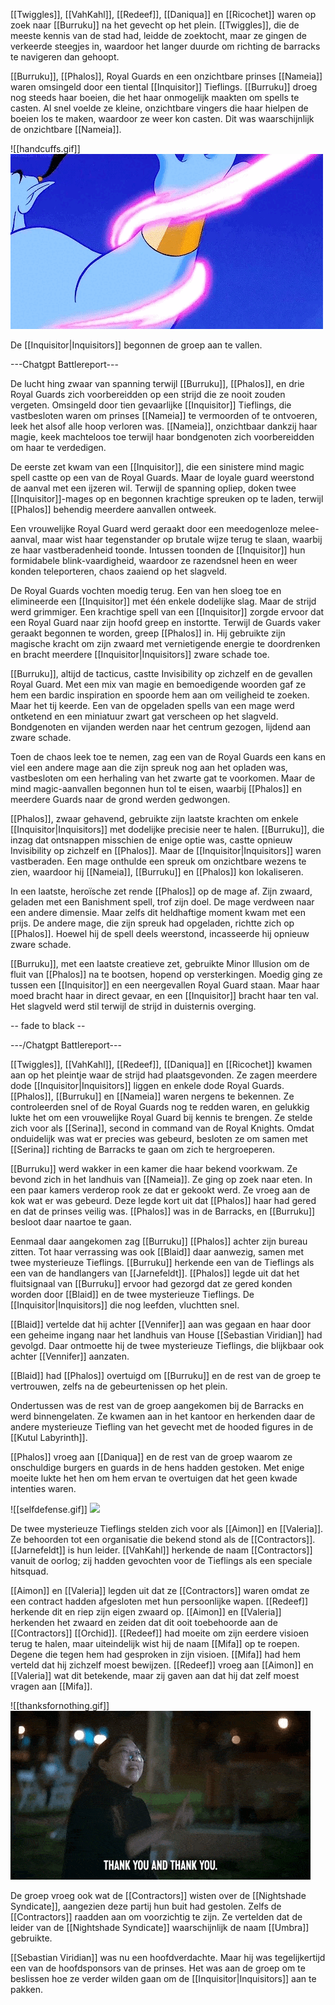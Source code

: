[[Twiggles]], [[VahKahl]], [[Redeef]], [[Daniqua]] en [[Ricochet]] waren op zoek naar [[Burruku]] na het gevecht op het plein. [[Twiggles]], die de meeste kennis van de stad had, leidde de zoektocht, maar ze gingen de verkeerde steegjes in, waardoor het langer duurde om richting de barracks te navigeren dan gehoopt.

[[Burruku]], [[Phalos]], Royal Guards en een onzichtbare prinses [[Nameia]] waren omsingeld door een tiental [[Inquisitor]] Tieflings. [[Burruku]] droeg nog steeds haar boeien, die het haar onmogelijk maakten om spells te casten. Al snel voelde ze kleine, onzichtbare vingers die haar hielpen de boeien los te maken, waardoor ze weer kon casten. Dit was waarschijnlijk de onzichtbare [[Nameia]].

![[handcuffs.gif]]
<img src="/assets/handcuffs.gif"/>

De [[Inquisitor|Inquisitors]] begonnen de groep aan te vallen.

---Chatgpt Battlereport---

De lucht hing zwaar van spanning terwijl [[Burruku]], [[Phalos]], en drie Royal Guards zich voorbereidden op een strijd die ze nooit zouden vergeten. Omsingeld door tien gevaarlijke [[Inquisitor]] Tieflings, die vastbesloten waren om prinses [[Nameia]] te vermoorden of te ontvoeren, leek het alsof alle hoop verloren was. [[Nameia]], onzichtbaar dankzij haar magie, keek machteloos toe terwijl haar bondgenoten zich voorbereidden om haar te verdedigen.

De eerste zet kwam van een [[Inquisitor]], die een sinistere mind magic spell castte op een van de Royal Guards. Maar de loyale guard weerstond de aanval met een ijzeren wil. Terwijl de spanning opliep, doken twee [[Inquisitor]]-mages op en begonnen krachtige spreuken op te laden, terwijl [[Phalos]] behendig meerdere aanvallen ontweek.

Een vrouwelijke Royal Guard werd geraakt door een meedogenloze melee-aanval, maar wist haar tegenstander op brutale wijze terug te slaan, waarbij ze haar vastberadenheid toonde. Intussen toonden de [[Inquisitor]] hun formidabele blink-vaardigheid, waardoor ze razendsnel heen en weer konden teleporteren, chaos zaaiend op het slagveld.

De Royal Guards vochten moedig terug. Een van hen sloeg toe en elimineerde een [[Inquisitor]] met één enkele dodelijke slag. Maar de strijd werd grimmiger. Een krachtige spell van een [[Inquisitor]] zorgde ervoor dat een Royal Guard naar zijn hoofd greep en instortte. Terwijl de Guards vaker geraakt begonnen te worden, greep [[Phalos]] in. Hij gebruikte zijn magische kracht om zijn zwaard met vernietigende energie te doordrenken en bracht meerdere [[Inquisitor|Inquisitors]] zware schade toe.

[[Burruku]], altijd de tacticus, castte Invisibility op zichzelf en de gevallen Royal Guard. Met een mix van magie en bemoedigende woorden gaf ze hem een bardic inspiration en spoorde hem aan om veiligheid te zoeken. Maar het tij keerde. Een van de opgeladen spells van een mage werd ontketend en een miniatuur zwart gat verscheen op het slagveld. Bondgenoten en vijanden werden naar het centrum gezogen, lijdend aan zware schade.

Toen de chaos leek toe te nemen, zag een van de Royal Guards een kans en viel een andere mage aan die zijn spreuk nog aan het opladen was, vastbesloten om een herhaling van het zwarte gat te voorkomen. Maar de mind magic-aanvallen begonnen hun tol te eisen, waarbij [[Phalos]] en meerdere Guards naar de grond werden gedwongen.

[[Phalos]], zwaar gehavend, gebruikte zijn laatste krachten om enkele [[Inquisitor|Inquisitors]] met dodelijke precisie neer te halen. [[Burruku]], die inzag dat ontsnappen misschien de enige optie was, castte opnieuw Invisibility op zichzelf en [[Phalos]]. Maar de [[Inquisitor|Inquisitors]] waren vastberaden. Een mage onthulde een spreuk om onzichtbare wezens te zien, waardoor hij [[Nameia]], [[Burruku]] en [[Phalos]] kon lokaliseren.

In een laatste, heroïsche zet rende [[Phalos]] op de mage af. Zijn zwaard, geladen met een Banishment spell, trof zijn doel. De mage verdween naar een andere dimensie. Maar zelfs dit heldhaftige moment kwam met een prijs. De andere mage, die zijn spreuk had opgeladen, richtte zich op [[Phalos]]. Hoewel hij de spell deels weerstond, incasseerde hij opnieuw zware schade.

[[Burruku]], met een laatste creatieve zet, gebruikte Minor Illusion om de fluit van [[Phalos]] na te bootsen, hopend op versterkingen. Moedig ging ze tussen een [[Inquisitor]] en een neergevallen Royal Guard staan. Maar haar moed bracht haar in direct gevaar, en een [[Inquisitor]] bracht haar ten val. Het slagveld werd stil terwijl de strijd in duisternis overging.

-- fade to black --

---/Chatgpt Battlereport---

[[Twiggles]], [[VahKahl]], [[Redeef]], [[Daniqua]] en [[Ricochet]] kwamen aan op het pleintje waar de strijd had plaatsgevonden. Ze zagen meerdere dode [[Inquisitor|Inquisitors]] liggen en enkele dode Royal Guards. [[Phalos]], [[Burruku]] en [[Nameia]] waren nergens te bekennen. Ze controleerden snel of de Royal Guards nog te redden waren, en gelukkig lukte het om een vrouwelijke Royal Guard bij kennis te brengen. Ze stelde zich voor als [[Serina]], second in command van de Royal Knights. Omdat onduidelijk was wat er precies was gebeurd, besloten ze om samen met [[Serina]] richting de Barracks te gaan om zich te hergroeperen.

[[Burruku]] werd wakker in een kamer die haar bekend voorkwam. Ze bevond zich in het landhuis van [[Nameia]]. Ze ging op zoek naar eten. In een paar kamers verderop rook ze dat er gekookt werd. Ze vroeg aan de kok wat er was gebeurd. Deze legde kort uit dat [[Phalos]] haar had gered en dat de prinses veilig was. [[Phalos]] was in de Barracks, en [[Burruku]] besloot daar naartoe te gaan.

Eenmaal daar aangekomen zag [[Burruku]] [[Phalos]] achter zijn bureau zitten. Tot haar verrassing was ook [[Blaid]] daar aanwezig, samen met twee mysterieuze Tieflings. [[Burruku]] herkende een van de Tieflings als een van de handlangers van [[Jarnefeldt]]. [[Phalos]] legde uit dat het fluitsignaal van [[Burruku]] ervoor had gezorgd dat ze gered konden worden door [[Blaid]] en de twee mysterieuze Tieflings. De [[Inquisitor|Inquisitors]] die nog leefden, vluchtten snel.

[[Blaid]] vertelde dat hij achter [[Vennifer]] aan was gegaan en haar door een geheime ingang naar het landhuis van House [[Sebastian Viridian]] had gevolgd. Daar ontmoette hij de twee mysterieuze Tieflings, die blijkbaar ook achter [[Vennifer]] aanzaten.

[[Blaid]] had [[Phalos]] overtuigd om [[Burruku]] en de rest van de groep te vertrouwen, zelfs na de gebeurtenissen op het plein.

Ondertussen was de rest van de groep aangekomen bij de Barracks en werd binnengelaten. Ze kwamen aan in het kantoor en herkenden daar de andere mysterieuze Tiefling van het gevecht met de hooded figures in de [[Kutul Labyrinth]].

[[Phalos]] vroeg aan [[Daniqua]] en de rest van de groep waarom ze onschuldige burgers en guards in de hens hadden gestoken. Met enige moeite lukte het hen om hem ervan te overtuigen dat het geen kwade intenties waren.

![[selfdefense.gif]]
<img src="/assets/selfdefense.gif"/>

De twee mysterieuze Tieflings stelden zich voor als [[Aimon]] en [[Valeria]]. Ze behoorden tot een organisatie die bekend stond als de [[Contractors]]. [[Jarnefeldt]] is hun leider. [[VahKahl]] herkende de naam [[Contractors]] vanuit de oorlog; zij hadden gevochten voor de Tieflings als een speciale hitsquad.

[[Aimon]] en [[Valeria]] legden uit dat ze [[Contractors]] waren omdat ze een contract hadden afgesloten met hun persoonlijke wapen. [[Redeef]] herkende dit en riep zijn eigen zwaard op. [[Aimon]] en [[Valeria]] herkenden het zwaard en zeiden dat dit ooit toebehoorde aan de [[Contractors]] [[Orchid]]. [[Redeef]] had moeite om zijn eerdere visioen terug te halen, maar uiteindelijk wist hij de naam [[Mifa]] op te roepen. Degene die tegen hem had gesproken in zijn visioen. [[Mifa]] had hem verteld dat hij zichzelf moest bewijzen. [[Redeef]] vroeg aan [[Aimon]] en [[Valeria]] wat dit betekende, maar zij gaven aan dat hij dat zelf moest vragen aan [[Mifa]].

![[thanksfornothing.gif]]
<img src="/assets/thanksfornothing.gif"/>

De groep vroeg ook wat de [[Contractors]] wisten over de [[Nightshade Syndicate]], aangezien deze partij hun buit had gestolen. Zelfs de [[Contractors]] raadden aan om voorzichtig te zijn. Ze vertelden dat de leider van de [[Nightshade Syndicate]] waarschijnlijk de naam [[Umbra]] gebruikte.

[[Sebastian Viridian]] was nu een hoofdverdachte. Maar hij was tegelijkertijd een van de hoofdsponsors van de prinses. Het was aan de groep om te beslissen hoe ze verder wilden gaan om de [[Inquisitor|Inquisitors]] aan te pakken.